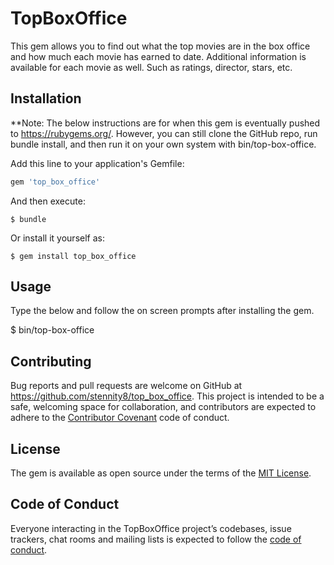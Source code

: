 # TopBoxOffice

This gem allows you to find out what the top movies are in the box office and how much each movie has earned to date.  Additional information is available for each movie as well.  Such as ratings, director, stars, etc.

## Installation

**Note:  The below instructions are for when this gem is eventually pushed to https://rubygems.org/.  However, you can still clone the GitHub repo, run bundle install, and then run it on your own system with bin/top-box-office. 

Add this line to your application's Gemfile:

```ruby
gem 'top_box_office'
```

And then execute:

    $ bundle

Or install it yourself as:

    $ gem install top_box_office

## Usage

Type the below and follow the on screen prompts after installing the gem.

$ bin/top-box-office

## Contributing

Bug reports and pull requests are welcome on GitHub at https://github.com/stennity8/top_box_office. This project is intended to be a safe, welcoming space for collaboration, and contributors are expected to adhere to the [Contributor Covenant](http://contributor-covenant.org) code of conduct.

## License

The gem is available as open source under the terms of the [MIT License](https://opensource.org/licenses/MIT).

## Code of Conduct

Everyone interacting in the TopBoxOffice project’s codebases, issue trackers, chat rooms and mailing lists is expected to follow the [code of conduct](https://github.com/stennity8/top_box_office/blob/master/CODE_OF_CONDUCT.md).
